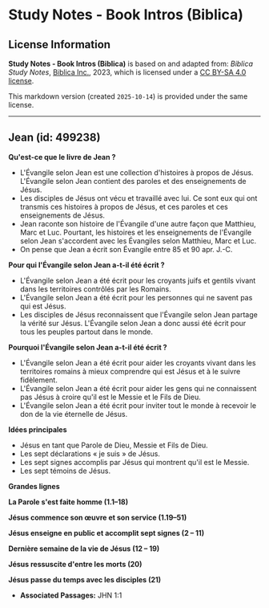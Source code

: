 # Study Notes - Book Intros (Biblica)

## License Information

**Study Notes - Book Intros (Biblica)** is based on and adapted from: _Biblica Study Notes_, [Biblica Inc.](https://www.biblica.com/), 2023, which is licensed under a [CC BY-SA 4.0 license](https://creativecommons.org/licenses/by-sa/4.0/legalcode.en).

This markdown version (created `2025-10-14`) is provided under the same license.



--------------------------------

## Jean (id: 499238)

**Qu'est\-ce que le livre de Jean ?**

* L'Évangile selon Jean est une collection d'histoires à propos de Jésus. L'Évangile selon Jean contient des paroles et des enseignements de Jésus.
* Les disciples de Jésus ont vécu et travaillé avec lui. Ce sont eux qui ont transmis ces histoires à propos de Jésus, et ces paroles et ces enseignements de Jésus.
* Jean raconte son histoire de l'Évangile d'une autre façon que Matthieu, Marc et Luc. Pourtant, les histoires et les enseignements de l'Évangile selon Jean s'accordent avec les Évangiles selon Matthieu, Marc et Luc.
* On pense que Jean a écrit son Évangile entre 85 et 90 apr. J.\-C.

**Pour qui l'Évangile selon Jean a\-t\-il été écrit ?**

* L'Évangile selon Jean a été écrit pour les croyants juifs et gentils vivant dans les territoires contrôlés par les Romains.
* L'Évangile selon Jean a été écrit pour les personnes qui ne savent pas qui est Jésus.
* Les disciples de Jésus reconnaissent que l'Évangile selon Jean partage la vérité sur Jésus. L'Évangile selon Jean a donc aussi été écrit pour tous les peuples partout dans le monde.

**Pourquoi l'Évangile selon Jean a\-t\-il été écrit ?**

* L'Évangile selon Jean a été écrit pour aider les croyants vivant dans les territoires romains à mieux comprendre qui est Jésus et à le suivre fidèlement.
* L'Évangile selon Jean a été écrit pour aider les gens qui ne connaissent pas Jésus à croire qu'il est le Messie et le Fils de Dieu.
* L'Évangile selon Jean a été écrit pour inviter tout le monde à recevoir le don de la vie éternelle de Jésus.

**Idées principales**

* Jésus en tant que Parole de Dieu, Messie et Fils de Dieu.
* Les sept déclarations « je suis » de Jésus.
* Les sept signes accomplis par Jésus qui montrent qu'il est le Messie.
* Les sept témoins de Jésus.

**Grandes lignes**

**La Parole s'est faite homme (1\.1–18\)**

**Jésus commence son œuvre et son service (1\.19–51\)**

**Jésus enseigne en public et accomplit sept signes (2 – 11\)**

**Dernière semaine de la vie de Jésus (12 – 19\)**

**Jésus ressuscite d'entre les morts (20\)**

**Jésus passe du temps avec les disciples (21\)**

* **Associated Passages:** JHN 1:1

